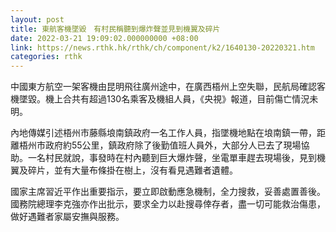```yaml
---
layout: post
title: 東航客機墜毀　有村民稱聽到爆炸聲並見到機翼及碎片
date: 2022-03-21 19:09:02.000000000 +08:00
link: https://news.rthk.hk/rthk/ch/component/k2/1640130-20220321.htm
categories: rthk
---
```


中國東方航空一架客機由昆明飛往廣州途中，在廣西梧州上空失聯，民航局確認客機墜毀。機上合共有超過130名乘客及機組人員，《央視》報道，目前傷亡情況未明。

內地傳媒引述梧州市藤縣埌南鎮政府一名工作人員，指墜機地點在埌南鎮一帶，距離梧州市政府約55公里，鎮政府除了後勤值班人員外，大部分人已去了現場協助。一名村民就說，事發時在村內聽到巨大爆炸聲，坐電單車趕去現場後，見到機翼及碎片，並有大量布條掛在樹上，沒有看見遇難者遺體。

國家主席習近平作出重要指示，要立即啟動應急機制，全力搜救，妥善處置善後。國務院總理李克強亦作出批示，要求全力以赴搜尋倖存者，盡一切可能救治傷患，做好遇難者家屬安撫與服務。
